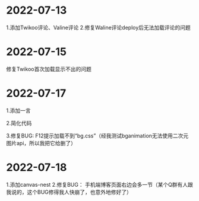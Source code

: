 # 2022-07-13
1.添加Twikoo评论、Valine评论
2.修复Waline评论deploy后无法加载评论的问题

# 2022-07-15
修复Twikoo首次加载显示不出的问题

# 2022-07-17
1.添加一言

2.简化代码

3.修复BUG:
F12提示加载不到“bg.css”（经我测试bganimation无法使用二次元图片api，所以我把它给删了）

# 2022-07-18
1.添加canvas-nest
2.修复BUG：
手机端博客页面右边会多一节（某个Q群有人跟我说的，这个BUG修得我人快崩了，也意外地修好了）